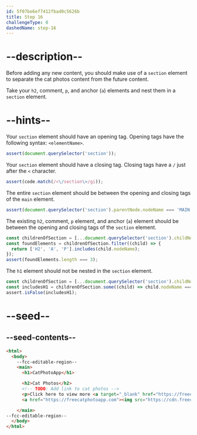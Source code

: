 ```yaml
---
id: 5f07be6ef7412fbad0c5626b
title: Step 16
challengeType: 0
dashedName: step-16
---
```


# --description--

Before adding any new content, you should make use of a `section` element to separate the cat photos content from the future content.

Take your `h2`, comment, `p`, and anchor (`a`) elements and nest them in a `section` element.

# --hints--

Your `section` element should have an opening tag. Opening tags have the following syntax: `<elementName>`.

```js
assert(document.querySelector('section'));
```

Your `section` element should have a closing tag. Closing tags have a `/` just after the `<` character.

```js
assert(code.match(/<\/section\>/gi));
```

The entire `section` element should be between the opening and closing tags of the `main` element.

```js
assert(document.querySelector('section').parentNode.nodeName === 'MAIN');
```

The existing `h2`, comment, `p` element, and anchor (`a`) element should be between the opening and closing tags of the `section` element.

```js
const childrenOfSection = [...document.querySelector('section').childNodes];
const foundElements = childrenOfSection.filter((child) => {
  return ['H2', 'A', 'P'].includes(child.nodeName);
});
assert(foundElements.length === 3);
```

The `h1` element should not be nested in the `section` element.

```js
const childrenOfSection = [...document.querySelector('section').childNodes];
const includesH1 = childrenOfSection.some((child) => child.nodeName === 'H1');
assert.isFalse(includesH1);
```

# --seed--

## --seed-contents--

```html
<html>
  <body>
    --fcc-editable-region--
    <main>
      <h1>CatPhotoApp</h1>

      <h2>Cat Photos</h2>
      <!-- TODO: Add link to cat photos -->
      <p>Click here to view more <a target="_blank" href="https://freecatphotoapp.com">cat photos</a>.</p>
      <a href="https://freecatphotoapp.com"><img src="https://cdn.freecodecamp.org/curriculum/cat-photo-app/relaxing-cat.jpg" alt="A cute orange cat lying on its back."></a>

    </main>
--fcc-editable-region--
  </body>
</html>
```

